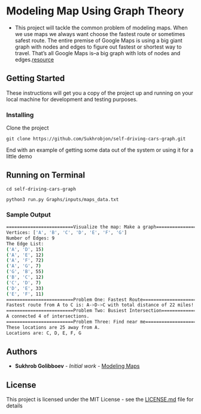 # Modeling Map Using Graph Theory

- This project will tackle the common problem of modeling maps. When we use maps we always want choose the fastest route or sometimes safest route. The entire premise of Google Maps is using a big giant graph with nodes and edges to figure out fastest or shortest way to travel. That’s all Google Maps is–a big graph with lots of nodes and edges.[resource](https://blogs.cornell.edu/info2040/2011/09/14/google-maps-its-just-one-big-graph/)

## Getting Started

These instructions will get you a copy of the project up and running on your local machine for development and testing purposes.

### Installing

Clone the project

```
git clone https://github.com/Sukhrobjon/self-driving-cars-graph.git
```

End with an example of getting some data out of the system or using it for a little demo

## Running on Terminal

```
cd self-driving-cars-graph
```
```python3 run.py Graphs/inputs/maps_data.txt```

### Sample Output

```bash
=========================Visualize the map: Make a graph=========================
Vertices: ['A', 'B', 'C', 'D', 'E', 'F', 'G']
Number of Edges: 9
The Edge List:
('A', 'D', 15)
('A', 'E', 12)
('A', 'F', 72)
('A', 'G', 7)
('G', 'B', 55)
('B', 'C', 12)
('C', 'D', 7)
('D', 'E', 33)
('E', 'F', 11)
=========================Problem One: Fastest Route=========================
Fastest route from A to C is: A->D->C with total distance of 22 miles!
=========================Problem Two: Busiest Intersection=========================
A connected 4 of intersections.
=========================Problem Three: Find near me=========================
These locations are 25 away from A.
Locations are: C, D, E, F, G
```

## Authors

* **Sukhrob Golibboev** - *Initial work* - [Modeling Maps](https://github.com/PurpleBooth)

## License

This project is licensed under the MIT License - see the [LICENSE.md](LICENSE.md) file for details


